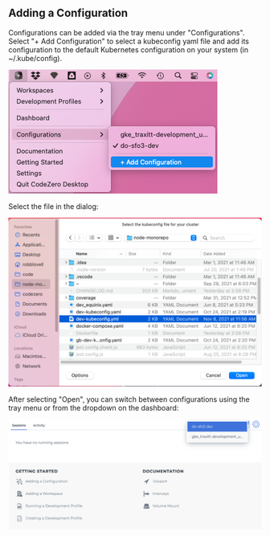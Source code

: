 ## Adding a Configuration

Configurations can be added via the tray menu under "Configurations". Select "+ Add Configuration" to select a kubeconfig yaml file and add its configuration to the
default Kubernetes configuration on your system (in ~/.kube/config).

![Menu Add](../../_media/app/add-configuration.png)

Select the file in the dialog:

![Dialog Select Config](../../_media/app/dialog-select-config.png)

After selecting "Open", you can switch between configurations using the tray menu or from the dropdown on the dashboard:

![Menu Cluster](../../_media/app/switch-configuration.png)
